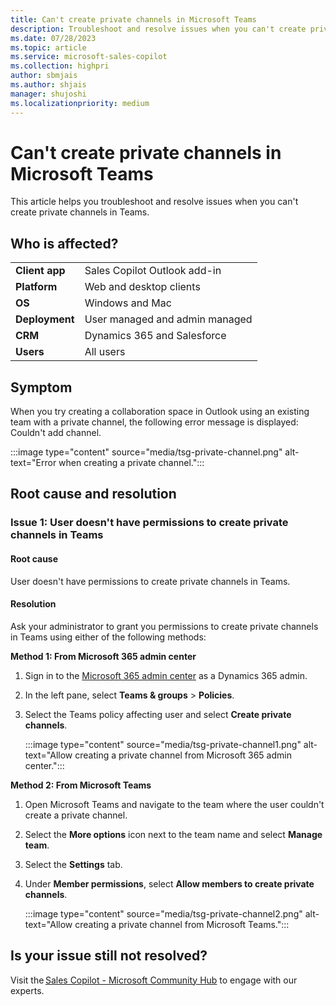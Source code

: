 ```yaml
---
title: Can't create private channels in Microsoft Teams
description: Troubleshoot and resolve issues when you can't create private channels in Microsoft Teams.
ms.date: 07/28/2023
ms.topic: article
ms.service: microsoft-sales-copilot
ms.collection: highpri
author: sbmjais
ms.author: shjais
manager: shujoshi
ms.localizationpriority: medium
---
```


# Can't create private channels in Microsoft Teams

This article helps you troubleshoot and resolve issues when you can't create private channels in Teams.

## Who is affected?

|  |  |
|---------|---------|
|**Client app**     |  Sales Copilot Outlook add-in        |
|**Platform**     | Web and desktop clients         |
|**OS**     | Windows and Mac         |
|**Deployment**     | User managed and admin managed       |
|**CRM**     | Dynamics 365 and Salesforce      |
|**Users**     | All users |

## Symptom

When you try creating a collaboration space in Outlook using an existing team with a private channel, the following error message is displayed: Couldn't add channel.

:::image type="content" source="media/tsg-private-channel.png" alt-text="Error when creating a private channel.":::

## Root cause and resolution

### Issue 1: User doesn't have permissions to create private channels in Teams

#### Root cause

User doesn't have permissions to create private channels in Teams.

#### Resolution

Ask your administrator to grant you permissions to create private channels in Teams using either of the following methods:

**Method 1: From Microsoft 365 admin center**

1. Sign in to the [Microsoft 365 admin center](https://admin.microsoft.com/) as a Dynamics 365 admin.

2. In the left pane, select **Teams & groups** > **Policies**.

3. Select the Teams policy affecting user and select **Create private channels**.

    :::image type="content" source="media/tsg-private-channel1.png" alt-text="Allow creating a private channel from Microsoft 365 admin center.":::

**Method 2: From Microsoft Teams**

1. Open Microsoft Teams and navigate to the team where the user couldn't create a private channel. 

2. Select the **More options** icon next to the team name and select **Manage team**.

3. Select the **Settings** tab.

4. Under **Member permissions**, select **Allow members to create private channels**.

    :::image type="content" source="media/tsg-private-channel2.png" alt-text="Allow creating a private channel from Microsoft Teams.":::


## Is your issue still not resolved?

Visit the [Sales Copilot - Microsoft Community Hub](https://techcommunity.microsoft.com/t5/viva-sales/bd-p/VivaSales) to engage with our experts.
